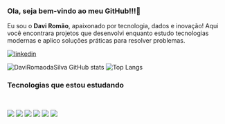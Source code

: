 ### Ola, seja bem-vindo ao meu GitHub!!!👋
Eu sou o **Davi Romão**, apaixonado por tecnologia, dados e inovação! 
Aqui você encontrara projetos que desenvolvi enquanto estudo tecnologias modernas e aplico soluções práticas para resolver problemas.

[![linkedin](https://img.shields.io/badge/LinkedIn-0077B5?style=for-the-badge&logo=linkedin&logoColor=white)](http://www.linkedin.com/in/davi-rom%C3%A3o-da-silva-290942199?utm_source=share&utm_campaing=share_via&utm_content=profile&utm_medium=nadroid_app)


![DaviRomaodaSilva GitHub stats](https://github-readme-stats.vercel.app/api?username=DaviRomaodaSilva&show_icons=true&theme=tokyonight)
![Top Langs](https://github-readme-stats.vercel.app/api/top-langs/?username=DaviRomaodaSilva&hide_progress=true)

### Tecnologias que estou estudando

<div style="display: inline_block"><br/>
<p>
  <img src="https://img.shields.io/badge/-Python-3776AB?style=for-the-badge&logo=python&logoColor=white"/>
  <img src="https://img.shields.io/badge/-CSharp-239120?style=for-the-badge&logo=csharp&logoColor=white"/>
  <img src="https://img.shields.io/badge/-Power%20BI-F2C811?style=for-the-badge&logo=powerbi&logoColor=black"/>
  <img src="https://img.shields.io/badge/-MySQL-4479A1?style=for-the-badge&logo=mysql&logoColor=white"/>
  <img src="https://img.shields.io/badge/-.NET-512BD4?style=for-the-badge&logo=dotnet&logoColor=white"/>
  <img src="https://img.shields.io/badge/-Cloud%20Computing-4285F4?style=for-the-badge&logo=googlecloud&logoColor=white"/>
</p>
<!--
**DaviRomaodaSilva/DaviRomaodaSilva** is a ✨ _special_ ✨ repository because its `README.md` (this file) appears on your GitHub profile.

Here are some ideas to get you started:

- 🔭 I’m currently working on ...
- 🌱 I’m currently learning ...
- 👯 I’m looking to collaborate on ...
- 🤔 I’m looking for help with ...
- 💬 Ask me about ...
- 📫 How to reach me: ...
- 😄 Pronouns: ...
- ⚡ Fun fact: ...
-->
